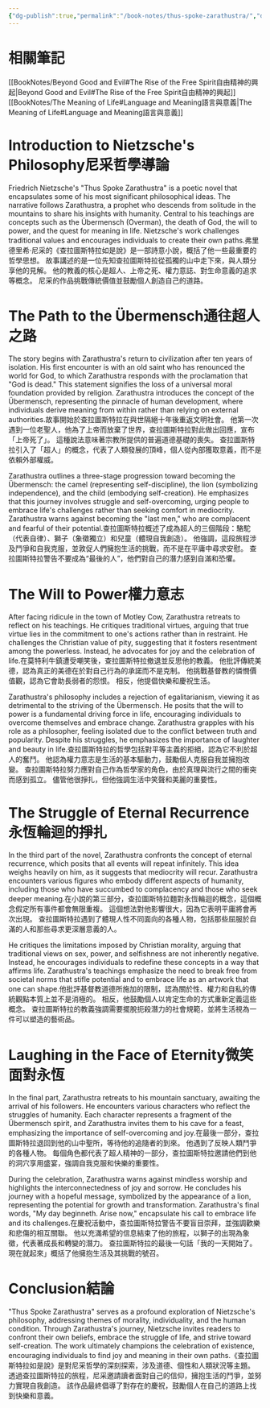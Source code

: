 ```yaml
---
{"dg-publish":true,"permalink":"/book-notes/thus-spoke-zarathustra/","dgPassFrontmatter":true}
---
```


# 相關筆記
[[BookNotes/Beyond Good and Evil#The Rise of the Free Spirit自由精神的興起\|Beyond Good and Evil#The Rise of the Free Spirit自由精神的興起]]
[[BookNotes/The Meaning of Life#Language and Meaning語言與意義\|The Meaning of Life#Language and Meaning語言與意義]]
# Introduction to Nietzsche's Philosophy尼采哲學導論

Friedrich Nietzsche's "Thus Spoke Zarathustra" is a poetic novel that encapsulates some of his most significant philosophical ideas. The narrative follows Zarathustra, a prophet who descends from solitude in the mountains to share his insights with humanity. Central to his teachings are concepts such as the Übermensch (Overman), the death of God, the will to power, and the quest for meaning in life. Nietzsche's work challenges traditional values and encourages individuals to create their own paths.弗里德里希·尼采的《查拉圖斯特拉如是說》是一部詩意小說，概括了他一些最重要的哲學思想。 故事講述的是一位先知查拉圖斯特拉從孤獨的山中走下來，與人類分享他的見解。 他的教義的核心是超人、上帝之死、權力意誌、對生命意義的追求等概念。 尼采的作品挑戰傳統價值並鼓勵個人創造自己的道路。

# The Path to the Übermensch通往超人之路

The story begins with Zarathustra's return to civilization after ten years of isolation. His first encounter is with an old saint who has renounced the world for God, to which Zarathustra responds with the proclamation that "God is dead." This statement signifies the loss of a universal moral foundation provided by religion. Zarathustra introduces the concept of the Übermensch, representing the pinnacle of human development, where individuals derive meaning from within rather than relying on external authorities.故事開始於查拉圖斯特拉在與世隔絕十年後重返文明社會。 他第一次遇到一位老聖人，他為了上帝而放棄了世界，查拉圖斯特拉對此做出回應，宣布「上帝死了」。 這種說法意味著宗教所提供的普遍道德基礎的喪失。 查拉圖斯特拉引入了「超人」的概念，代表了人類發展的頂峰，個人從內部獲取意義，而不是依賴外部權威。

Zarathustra outlines a three-stage progression toward becoming the Übermensch: the camel (representing self-discipline), the lion (symbolizing independence), and the child (embodying self-creation). He emphasizes that this journey involves struggle and self-overcoming, urging people to embrace life's challenges rather than seeking comfort in mediocrity. Zarathustra warns against becoming the "last men," who are complacent and fearful of their potential.查拉圖斯特拉概述了成為超人的三個階段：駱駝（代表自律）、獅子（象徵獨立）和兒童（體現自我創造）。 他強調，這段旅程涉及鬥爭和自我克服，並敦促人們擁抱生活的挑戰，而不是在平庸中尋求安慰。 查拉圖斯特拉警告不要成為“最後的人”，他們對自己的潛力感到自滿和恐懼。

# The Will to Power權力意志

After facing ridicule in the town of Motley Cow, Zarathustra retreats to reflect on his teachings. He critiques traditional virtues, arguing that true virtue lies in the commitment to one's actions rather than in restraint. He challenges the Christian value of pity, suggesting that it fosters resentment among the powerless. Instead, he advocates for joy and the celebration of life.在莫特利牛鎮遭受嘲笑後，查拉圖斯特拉撤退並反思他的教義。 他批評傳統美德，認為真正的美德在於對自己行為的承諾而不是克制。 他挑戰基督教的憐憫價值觀，認為它會助長弱者的怨恨。 相反，他提倡快樂和慶祝生活。

Zarathustra's philosophy includes a rejection of egalitarianism, viewing it as detrimental to the striving of the Übermensch. He posits that the will to power is a fundamental driving force in life, encouraging individuals to overcome themselves and embrace change. Zarathustra grapples with his role as a philosopher, feeling isolated due to the conflict between truth and popularity. Despite his struggles, he emphasizes the importance of laughter and beauty in life.查拉圖斯特拉的哲學包括對平等主義的拒絕，認為它不利於超人的奮鬥。 他認為權力意志是生活的基本驅動力，鼓勵個人克服自我並擁抱改變。 查拉圖斯特拉努力應對自己作為哲學家的角色，由於真理與流行之間的衝突而感到孤立。 儘管他很掙扎，但他強調生活中笑聲和美麗的重要性。

# The Struggle of Eternal Recurrence永恆輪迴的掙扎

In the third part of the novel, Zarathustra confronts the concept of eternal recurrence, which posits that all events will repeat infinitely. This idea weighs heavily on him, as it suggests that mediocrity will recur. Zarathustra encounters various figures who embody different aspects of humanity, including those who have succumbed to complacency and those who seek deeper meaning.在小說的第三部分，查拉圖斯特拉麵對永恆輪迴的概念，這個概念假定所有事件都會無限重複。 這個想法對他影響很大，因為它表明平庸將會再次出現。 查拉圖斯特拉遇到了體現人性不同面向的各種人物，包括那些屈服於自滿的人和那些尋求更深層意義的人。

He critiques the limitations imposed by Christian morality, arguing that traditional views on sex, power, and selfishness are not inherently negative. Instead, he encourages individuals to redefine these concepts in a way that affirms life. Zarathustra's teachings emphasize the need to break free from societal norms that stifle potential and to embrace life as an artwork that one can shape.他批評基督教道德所施加的限制，認為關於性、權力和自私的傳統觀點本質上並不是消極的。 相反，他鼓勵個人以肯定生命的方式重新定義這些概念。 查拉圖斯特拉的教義強調需要擺脫扼殺潛力的社會規範，並將生活視為一件可以塑造的藝術品。

# Laughing in the Face of Eternity微笑面對永恆

In the final part, Zarathustra retreats to his mountain sanctuary, awaiting the arrival of his followers. He encounters various characters who reflect the struggles of humanity. Each character represents a fragment of the Übermensch spirit, and Zarathustra invites them to his cave for a feast, emphasizing the importance of self-overcoming and joy.在最後一部分，查拉圖斯特拉退回到他的山中聖所，等待他的追隨者的到來。 他遇到了反映人類鬥爭的各種人物。 每個角色都代表了超人精神的一部分，查拉圖斯特拉邀請他們到他的洞穴享用盛宴，強調自我克服和快樂的重要性。

During the celebration, Zarathustra warns against mindless worship and highlights the interconnectedness of joy and sorrow. He concludes his journey with a hopeful message, symbolized by the appearance of a lion, representing the potential for growth and transformation. Zarathustra's final words, "My day beginneth. Arise now," encapsulate his call to embrace life and its challenges.在慶祝活動中，查拉圖斯特拉警告不要盲目崇拜，並強調歡樂和悲傷的相互關聯。 他以充滿希望的信息結束了他的旅程，以獅子的出現為象徵，代表著成長和轉變的潛力。 查拉圖斯特拉的最後一句話「我的一天開始了。現在就起來」概括了他擁抱生活及其挑戰的號召。

# Conclusion結論

"Thus Spoke Zarathustra" serves as a profound exploration of Nietzsche's philosophy, addressing themes of morality, individuality, and the human condition. Through Zarathustra's journey, Nietzsche invites readers to confront their own beliefs, embrace the struggle of life, and strive toward self-creation. The work ultimately champions the celebration of existence, encouraging individuals to find joy and meaning in their own paths.《查拉圖斯特拉如是說》是對尼采哲學的深刻探索，涉及道德、個性和人類狀況等主題。 透過查拉圖斯特拉的旅程，尼采邀請讀者面對自己的信仰，擁抱生活的鬥爭，並努力實現自我創造。 該作品最終倡導了對存在的慶祝，鼓勵個人在自己的道路上找到快樂和意義。